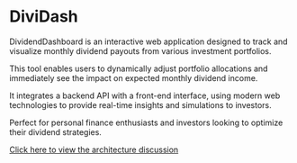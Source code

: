 # DiviDash
DividendDashboard is an interactive web application designed to track and visualize monthly dividend payouts from various investment portfolios. 

This tool enables users to dynamically adjust portfolio allocations and immediately see the impact on expected monthly dividend income. 

It integrates a backend API with a front-end interface, using modern web technologies to provide real-time insights and simulations to investors. 

Perfect for personal finance enthusiasts and investors looking to optimize their dividend strategies.

[Click here to view the architecture discussion](./architecture.md)

